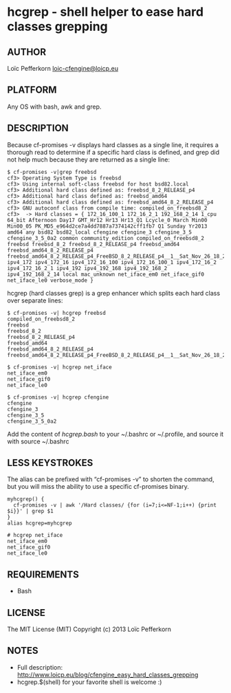 # hcgrep - shell helper to ease hard classes grepping

## AUTHOR
Loïc Pefferkorn <loic-cfengine@loicp.eu>

## PLATFORM
Any OS with bash, awk and grep.

## DESCRIPTION
Because cf-promises -v displays hard classes as a single line, 
it requires a thorough read to determine if a specific hard class is defined,
and grep did not help much because they are returned as a single line: 

    $ cf-promises -v|grep freebsd
    cf3> Operating System Type is freebsd
    cf3> Using internal soft-class freebsd for host bsd82.local
    cf3> Additional hard class defined as: freebsd_8_2_RELEASE_p4
    cf3> Additional hard class defined as: freebsd_amd64
    cf3> Additional hard class defined as: freebsd_amd64_8_2_RELEASE_p4
    cf3> GNU autoconf class from compile time: compiled_on_freebsd8_2
    cf3>  -> Hard classes = { 172_16_100_1 172_16_2_1 192_168_2_14 1_cpu 64_bit Afternoon Day17 GMT_Hr12 Hr13 Hr13_Q1 Lcycle_0 March Min00
    Min00_05 PK_MD5_e964d2ce7a4dd7887a7374142cff1fb7 Q1 Sunday Yr2013 amd64 any bsd82 bsd82_local cfengine cfengine_3 cfengine_3_5 
    cfengine_3_5_0a2 common community_edition compiled_on_freebsd8_2 freebsd freebsd_8_2 freebsd_8_2_RELEASE_p4 freebsd_amd64 
    freebsd_amd64_8_2_RELEASE_p4 freebsd_amd64_8_2_RELEASE_p4_FreeBSD_8_2_RELEASE_p4__1__Sat_Nov_26_18_29_54_CET_2011
    ipv4_172 ipv4_172_16 ipv4_172_16_100 ipv4_172_16_100_1 ipv4_172_16_2 ipv4_172_16_2_1 ipv4_192 ipv4_192_168 ipv4_192_168_2 
    ipv4_192_168_2_14 local mac_unknown net_iface_em0 net_iface_gif0 net_iface_le0 verbose_mode }


hcgrep (hard classes grep) is a grep enhancer which splits each hard class over separate lines:

    $ cf-promises -v| hcgrep freebsd  
    compiled_on_freebsd8_2
    freebsd
    freebsd_8_2
    freebsd_8_2_RELEASE_p4
    freebsd_amd64
    freebsd_amd64_8_2_RELEASE_p4
    freebsd_amd64_8_2_RELEASE_p4_FreeBSD_8_2_RELEASE_p4__1__Sat_Nov_26_18_29_54_CET_2011

    $ cf-promises -v| hcgrep net_iface
    net_iface_em0
    net_iface_gif0
    net_iface_le0

    $ cf-promises -v| hcgrep cfengine 
    cfengine
    cfengine_3
    cfengine_3_5
    cfengine_3_5_0a2

Add the content of *hcgrep.bash* to your ~/.bashrc or ~/.profile, and source it with source ~/.bashrc

## LESS KEYSTROKES
The alias can be prefixed with “cf-promises -v” to shorten the command, 
but you will miss the ability to use a specific cf-promises binary. 

    myhcgrep() {
      cf-promises -v | awk '/Hard classes/ {for (i=7;i<=NF-1;i++) {print $i}}' | grep $1
    }
    alias hcgrep=myhcgrep

    # hcgrep net_iface
    net_iface_em0
    net_iface_gif0
    net_iface_le0

## REQUIREMENTS

- Bash  

## LICENSE
The MIT License (MIT)
Copyright (c) 2013 Loïc Pefferkorn

## NOTES
* Full description: http://www.loicp.eu/blog/cfengine_easy_hard_classes_grepping
* hcgrep.$(shell) for your favorite shell is welcome :)

